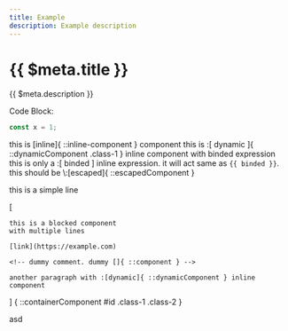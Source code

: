 ```yaml
---
title: Example
description: Example description
---
```


# {{ $meta.title }}

{{ $meta.description }}

Code Block:

```js
const x = 1;
```

<!-- everythin after this is ignored -->

this is [inline]{ ::inline-component } component
this is :[   dynamic   ]{ ::dynamicComponent .class-1 } inline component with binded expression
this is only a :[ binded ] inline expression. it will act same as `{{ binded }}`.
this should be \\:[escaped]{ ::escapedComponent }

this is a simple line

[

    this is a blocked component
    with multiple lines

    [link](https://example.com)

    <!-- dummy comment. dummy []{ ::component } -->

    another paragraph with :[dynamic]{ ::dynamicComponent } inline component
] { 
    ::containerComponent 
    #id
    .class-1
    .class-2
}

asd
